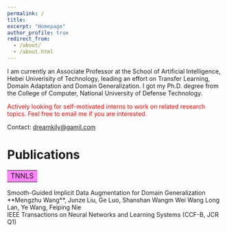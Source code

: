 ```yaml
---
permalink: /
title: 
excerpt: "Homepage"
author_profile: true
redirect_from: 
  - /about/
  - /about.html
---
```


I am currently an Associate Professor at the School of Artificial Intelligence, Hebei Univerisity of Technology, leading an effort on Transfer Learning, Domain Adaptation and Domain Generalization. I got my Ph.D. degree from the College of Computer, National University of Defense Technology.

<font color="red">Actively looking for self-motivated interns to work on related research topics.
Feel free to email me if you are interested.</font>

Contact: dreamkily@gamil.com



Publications
======
<table><tr><td bgcolor=#FF83FA>TNNLS</td></tr></table>Smooth-Guided Implicit Data Augmentation for Domain Generalization<br />
**Mengzhu Wang**, Junze Liu, Ge Luo, Shanshan Wangm Wei Wang Long Lan, Ye Wang, Feiping Nie<br />
IEEE Transactions on Neural Networks and Learning Systems (CCF-B, JCR Q1)





